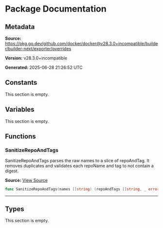 # Package Documentation

## Metadata

**Source:** https://pkg.go.dev/github.com/docker/docker@v28.3.0+incompatible/builder/builder-next/exporter/overrides

**Version:** v28.3.0+incompatible

**Generated:** 2025-06-28 21:26:52 UTC

## Constants

This section is empty.

## Variables

This section is empty.

## Functions

### SanitizeRepoAndTags

SanitizeRepoAndTags parses the raw names to a slice of repoAndTag.
It removes duplicates and validates each repoName and tag to not contain a digest.

**Source:** [View Source](https://github.com/docker/docker/blob/v28.3.0/builder/builder-next/exporter/overrides/overrides.go#L11)  

```go
func SanitizeRepoAndTags(names []string) (repoAndTags []string, _ error)
```

---

## Types

This section is empty.

